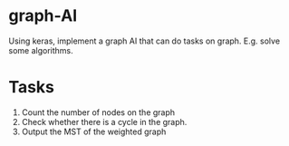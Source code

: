 # graph-AI
Using keras, implement a graph AI that can do tasks on graph. E.g. solve some algorithms.

# Tasks
1. Count the number of nodes on the graph
2. Check whether there is a cycle in the graph.
3. Output the MST of the weighted graph
